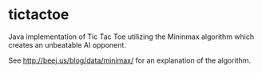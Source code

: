 tictactoe
=========

Java implementation of Tic Tac Toe utilizing the Mininmax algorithm which creates an unbeatable AI opponent.

See http://beej.us/blog/data/minimax/ for an explanation of the algorithm.
